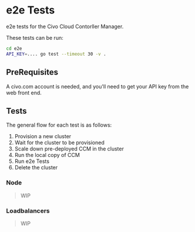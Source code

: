 # e2e Tests

e2e tests for the Civo Cloud Contorller Manager.

These tests can be run:

```bash
cd e2e
API_KEY=.... go test --timeout 30 -v .

```

## PreRequisites

A civo.com account is needed, and you'll need to get your API key from the web front end.

## Tests

The general flow for each test is as follows:

1. Provision a new cluster
2. Wait for the cluster to be provisioned
2. Scale down pre-deployed CCM in the cluster
4. Run the local copy of CCM 
5. Run e2e Tests
6. Delete the cluster

### Node

> WIP

### Loadbalancers

> WIP
